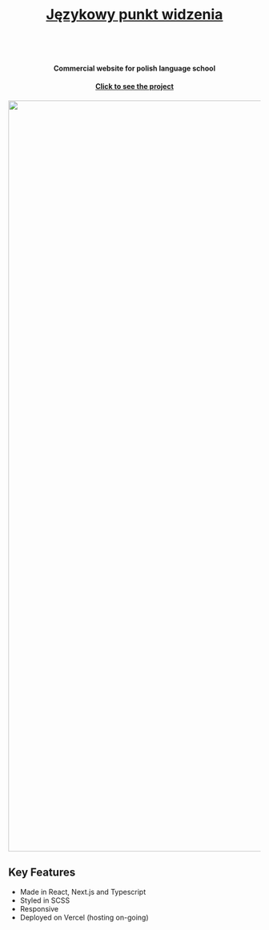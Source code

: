 <h1 align="center">
  <br>
  <a href="https://jezykowy-punkt-widzenia.vercel.app" target="_blank"><p>Językowy punkt widzenia</p></a>
  
  <br>
</h1>


<h4 align="center">Commercial website for polish language school</h4>
<h4 align="center"> <a href="https://jezykowy-punkt-widzenia.vercel.app" target="_blank">Click to see the project</a> </h4>

<h4 align="center">
  <img src="https://github.com/NNikiforuk/Jezykowy-punkt-widzenia/assets/104830490/b2800568-248f-4e16-a054-a40337ac6987" width="1500"/>
</h4>

## Key Features

* Made in React, Next.js and Typescript
* Styled in SCSS
* Responsive
* Deployed on Vercel (hosting on-going)

